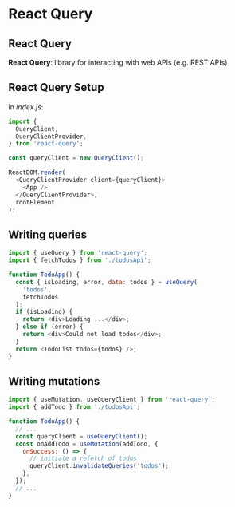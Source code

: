 # React Query

## React Query

**React Query**: library for interacting with web APIs (e.g. REST APIs)

## React Query Setup

in _index.js_:

```js
import {
  QueryClient,
  QueryClientProvider,
} from 'react-query';

const queryClient = new QueryClient();

ReactDOM.render(
  <QueryClientProvider client={queryClient}>
    <App />
  </QueryClientProvider>,
  rootElement
);
```

## Writing queries

```js
import { useQuery } from 'react-query';
import { fetchTodos } from './todosApi';

function TodoApp() {
  const { isLoading, error, data: todos } = useQuery(
    'todos',
    fetchTodos
  );
  if (isLoading) {
    return <div>Loading ...</div>;
  } else if (error) {
    return <div>Could not load todos</div>;
  }
  return <TodoList todos={todos} />;
}
```

## Writing mutations

```js
import { useMutation, useQueryClient } from 'react-query';
import { addTodo } from './todosApi';

function TodoApp() {
  // ...
  const queryClient = useQueryClient();
  const onAddTodo = useMutation(addTodo, {
    onSuccess: () => {
      // initiate a refetch of todos
      queryClient.invalidateQueries('todos');
    },
  });
  // ...
}
```
